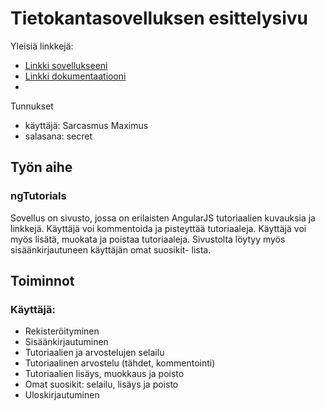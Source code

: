 # Tietokantasovelluksen esittelysivu

Yleisiä linkkejä:

* [Linkki sovellukseeni](http://ealanko.users.cs.helsinki.fi/ngtuto)
* [Linkki dokumentaatiooni](doc/dokumentaatio.pdf)
* 

Tunnukset

* käyttäjä: Sarcasmus Maximus
* salasana: secret

## Työn aihe
### ngTutorials
Sovellus on sivusto, jossa on erilaisten AngularJS tutoriaalien kuvauksia ja linkkejä. Käyttäjä voi kommentoida ja pisteyttää tutoriaaleja. Käyttäjä voi myös lisätä, muokata ja poistaa tutoriaaleja. Sivustolta löytyy myös sisäänkirjautuneen käyttäjän omat suosikit- lista.

## Toiminnot
### Käyttäjä:
- Rekisteröityminen
- Sisäänkirjautuminen
- Tutoriaalien ja arvostelujen selailu
- Tutoriaalinen arvostelu (tähdet, kommentointi)
- Tutoriaalien lisäys, muokkaus ja poisto
- Omat suosikit: selailu, lisäys ja poisto
- Uloskirjautuminen



